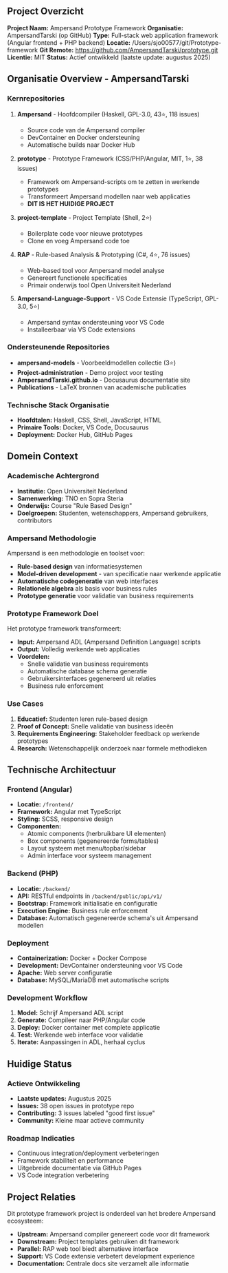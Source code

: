 ## Project Overzicht

**Project Naam:** Ampersand Prototype Framework
**Organisatie:** AmpersandTarski (op GitHub)
**Type:** Full-stack web application framework (Angular frontend + PHP backend)
**Locatie:** /Users/sjo00577/git/Prototype-framework
**Git Remote:** https://github.com/AmpersandTarski/prototype.git  
**Licentie:** MIT
**Status:** Actief ontwikkeld (laatste update: augustus 2025)

## Organisatie Overview - AmpersandTarski

### Kernrepositories
1. **Ampersand** - Hoofdcompiler (Haskell, GPL-3.0, 43⭐, 118 issues)
   - Source code van de Ampersand compiler
   - DevContainer en Docker ondersteuning
   - Automatische builds naar Docker Hub

2. **prototype** - Prototype Framework (CSS/PHP/Angular, MIT, 1⭐, 38 issues) 
   - Framework om Ampersand-scripts om te zetten in werkende prototypes
   - Transformeert Ampersand modellen naar web applicaties
   - **DIT IS HET HUIDIGE PROJECT**

3. **project-template** - Project Template (Shell, 2⭐)
   - Boilerplate code voor nieuwe prototypes
   - Clone en voeg Ampersand code toe

4. **RAP** - Rule-based Analysis & Prototyping (C#, 4⭐, 76 issues)
   - Web-based tool voor Ampersand model analyse
   - Genereert functionele specificaties
   - Primair onderwijs tool Open Universiteit Nederland

5. **Ampersand-Language-Support** - VS Code Extensie (TypeScript, GPL-3.0, 5⭐)
   - Ampersand syntax ondersteuning voor VS Code
   - Installeerbaar via VS Code extensions

### Ondersteunende Repositories
- **ampersand-models** - Voorbeeldmodellen collectie (3⭐)
- **Project-administration** - Demo project voor testing
- **AmpersandTarski.github.io** - Docusaurus documentatie site
- **Publications** - LaTeX bronnen van academische publicaties

### Technische Stack Organisatie
- **Hoofdtalen:** Haskell, CSS, Shell, JavaScript, HTML
- **Primaire Tools:** Docker, VS Code, Docusaurus
- **Deployment:** Docker Hub, GitHub Pages

## Domein Context

### Academische Achtergrond
- **Institutie:** Open Universiteit Nederland
- **Samenwerking:** TNO en Sopra Steria
- **Onderwijs:** Course "Rule Based Design"
- **Doelgroepen:** Studenten, wetenschappers, Ampersand gebruikers, contributors

### Ampersand Methodologie
Ampersand is een methodologie en toolset voor:
- **Rule-based design** van informatiesystemen
- **Model-driven development** - van specificatie naar werkende applicatie
- **Automatische codegeneratie** van web interfaces
- **Relationele algebra** als basis voor business rules
- **Prototype generatie** voor validatie van business requirements

### Prototype Framework Doel
Het prototype framework transformeert:
- **Input:** Ampersand ADL (Ampersand Definition Language) scripts
- **Output:** Volledig werkende web applicaties
- **Voordelen:** 
  - Snelle validatie van business requirements
  - Automatische database schema generatie
  - Gebruikersinterfaces gegenereerd uit relaties
  - Business rule enforcement

### Use Cases
1. **Educatief:** Studenten leren rule-based design
2. **Proof of Concept:** Snelle validatie van business ideeën  
3. **Requirements Engineering:** Stakeholder feedback op werkende prototypes
4. **Research:** Wetenschappelijk onderzoek naar formele methodieken

## Technische Architectuur

### Frontend (Angular)
- **Locatie:** `/frontend/`
- **Framework:** Angular met TypeScript
- **Styling:** SCSS, responsive design
- **Componenten:** 
  - Atomic components (herbruikbare UI elementen)
  - Box components (gegenereerde forms/tables)
  - Layout systeem met menu/topbar/sidebar
  - Admin interface voor systeem management

### Backend (PHP)
- **Locatie:** `/backend/`
- **API:** RESTful endpoints in `/backend/public/api/v1/`
- **Bootstrap:** Framework initialisatie en configuratie
- **Execution Engine:** Business rule enforcement
- **Database:** Automatisch gegenereerde schema's uit Ampersand modellen

### Deployment
- **Containerization:** Docker + Docker Compose
- **Development:** DevContainer ondersteuning voor VS Code
- **Apache:** Web server configuratie
- **Database:** MySQL/MariaDB met automatische scripts

### Development Workflow
1. **Model:** Schrijf Ampersand ADL script
2. **Generate:** Compileer naar PHP/Angular code
3. **Deploy:** Docker container met complete applicatie  
4. **Test:** Werkende web interface voor validatie
5. **Iterate:** Aanpassingen in ADL, herhaal cyclus

## Huidige Status

### Actieve Ontwikkeling
- **Laatste updates:** Augustus 2025
- **Issues:** 38 open issues in prototype repo
- **Contributing:** 3 issues labeled "good first issue"
- **Community:** Kleine maar actieve community

### Roadmap Indicaties
- Continuous integration/deployment verbeteringen
- Framework stabiliteit en performance
- Uitgebreide documentatie via GitHub Pages
- VS Code integration verbetering

## Project Relaties

Dit prototype framework project is onderdeel van het bredere Ampersand ecosysteem:
- **Upstream:** Ampersand compiler genereert code voor dit framework
- **Downstream:** Project templates gebruiken dit framework
- **Parallel:** RAP web tool biedt alternatieve interface
- **Support:** VS Code extensie verbetert development experience
- **Documentation:** Centrale docs site verzamelt alle informatie
